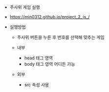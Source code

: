 + 주사위 게임 실행
+ https://min0312.github.io/project_2_js_/

+ 실행방법
  + 주사위 버튼을 누른 후 번호를 선택해 맞추는 게임


  + 내부
    + head 태그 영역
    + body 태그 영역 어디든 가능
    
  + 외부
    + src 속성 사용
